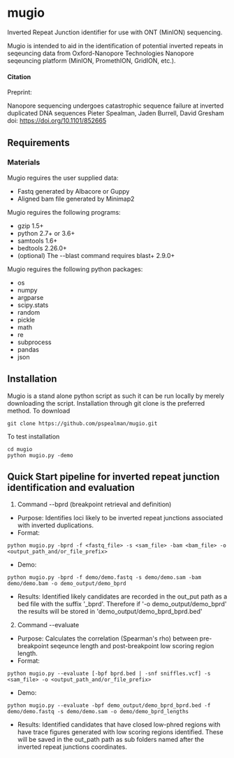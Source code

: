 # mugio
 Inverted Repeat Junction identifier for use with ONT (MinION) sequencing.

 Mugio is intended to aid in the identification of potential inverted repeats in seqeuncing data from Oxford-Nanopore Technologies Nanopore seqeuncing platform (MinION, PromethION, GridION, etc.).
 
#### Citation
Preprint:

Nanopore sequencing undergoes catastrophic sequence failure at inverted duplicated DNA sequences
Pieter Spealman, Jaden Burrell,  David Gresham
doi: https://doi.org/10.1101/852665

## Requirements
### Materials 
 Mugio reguires the user supplied data:
* Fastq generated by Albacore or Guppy
* Aligned bam file generated by Minimap2

 Mugio reguires the following programs:
* gzip 1.5+
* python 2.7+ or 3.6+
* samtools 1.6+
* bedtools 2.26.0+
* (optional) The --blast command requires blast+ 2.9.0+

 Mugio reguires the following python packages:
* os
* numpy
* argparse
* scipy.stats
* random
* pickle
* math
* re
* subprocess
* pandas
* json

## Installation
 Mugio is a stand alone python script as such it can be run locally by merely downloading the script. Installation through git clone is the preferred method.
 To download
 
 ```
 git clone https://github.com/pspealman/mugio.git
 ```
 To test installation
 ```
 cd mugio
 python mugio.py -demo
 ```

## Quick Start pipeline for inverted repeat junction identification and evaluation

1. Command --bprd (breakpoint retrieval and definition) 
 * Purpose: Identifies loci likely to be inverted repeat junctions associated with inverted duplications.
 * Format: 
 ```
 python mugio.py -bprd -f <fastq_file> -s <sam_file> -bam <bam_file> -o <output_path_and/or_file_prefix>
 ```
 * Demo:
 ```
 python mugio.py -bprd -f demo/demo.fastq -s demo/demo.sam -bam demo/demo.bam -o demo_output/demo_bprd
 ```
 * Results:
 Identified likely candidates are recorded in the out_put path as a bed file with the suffix '_bprd'. Therefore if '-o demo_output/demo_bprd' the results will be stored in 'demo_output/demo_bprd_bprd.bed'
 
2. Command --evaluate 
 * Purpose: Calculates the correlation (Spearman's rho) between pre-breakpoint seqeunce length and post-breakpoint low scoring region length.
 * Format: 
 ```
 python mugio.py --evaluate [-bpf bprd.bed | -snf sniffles.vcf] -s <sam_file> -o <output_path_and/or_file_prefix>
  ```
 * Demo:
 ```
 python mugio.py --evaluate -bpf demo_output/demo_bprd_bprd.bed -f demo/demo.fastq -s demo/demo.sam -o demo/demo_bprd_lengths
 ```
 * Results: 
 Identified candidates that have closed low-phred regions with have trace figures generated with low scoring regions identified. These will be saved in the out_path path as sub folders named after the inverted repeat junctions coordinates. 
 
